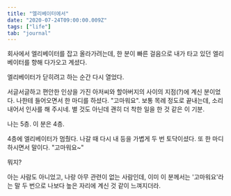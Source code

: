 ```yaml
---
title: "엘리베이터에서"
date: "2020-07-24T09:00:00.009Z"
tags: ["life"]
tab: "journal"
---
```


회사에서 엘리베이터를 잡고 올라가려는데, 한 분이 빠른 걸음으로 내가 타고 있던 엘리베이터를 향해 다가오고 계셨다.

엘리베이터가 닫히려고 하는 순간 다시 열었다.

서글서글하고 편안한 인상을 가진 아저씨와 할아버지의 사이의 지점(?)에 계신 분이었다. 나한테 들어오면서 한 마디를 하셨다. "고마워요". 보통 목례 정도로 끝내는데, 소리 내어서 인사를 해 주시네. 별 것도 아닌데 괜히 더 착한 일을 한 것 같은 이 기분.

나는 5층. 이 분은 4층.

4층에 엘리베이터가 멈췄다. 나갈 때 다시 내 등을 가볍게 두 번 토닥이셨다. 또 한 마디 하시면서 말이다. "고마워요~"

뭐지?

아는 사람도 아니었고, 나랑 아무 관련이 없는 사람인데, 이미 이 분께서는 '고마워요'라는 말 두 번으로 나보다 높은 자리에 계신 것 같이 느껴지더라.
